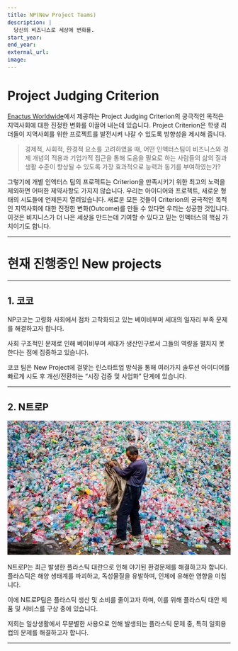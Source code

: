 ```yaml
---
title: NP(New Project Teams)
description: |
  당신의 비즈니스로 세상에 변화를.
start_year:
end_year:
external_url:
image:
---
```

# Project Judging Criterion
[Enactus Worldwide](http://enactus.org)에서 제공하는 Project Judging Criterion의 궁극적인 목적은 지역사회에 대한 진정한 변화를 이끌어 내는데 있습니다.
Project Criterion은 학생 리더들이 지역사회를 위한 프로젝트를 발전시켜 나갈 수 있도록 방향성을 제시해 줍니다.

> 경제적, 사회적, 환경적 요소를 고려하였을 때,
> 어떤 인액터스팀이 비즈니스와 경제 개념의 적용과 기업가적 접근을 통해
> 도움을 필요로 하는 사람들의 삶의 질과 생활 수준이 향상될 수 있도록
> 가장 효과적으로 능력과 동기를 부여하였는가?

그렇기에 개별 인액터스 팀의 프로젝트는 Criterion을 만족시키기 위한 최고의 노력을 제외하면 어떠한 제약사항도 가지지 않습니다. 우리는 아이디어와 프로젝트, 새로운 형태의 시도들에 언제든지 열려있습니다. 새로운 모든 것들이 Criterion의 궁극적인 목적인 지역사회에 대한 진정한 변화(Outcome)를 만들 수 있다면 우리는 성공한 것입니다.
이것은 비지니스가 더 나은 세상을 만드는데 기여할 수 있다고 믿는 인액터스의 핵심 가치이기도 합니다.

*****
# 현재 진행중인 New projects
*****
## 1. 코코
NP코코는 고령화 사회에서 점차 고착화되고 있는 베이비부머 세대의 일자리 부족 문제를 해결하고자 합니다.

사회 구조적인 문제로 인해 베이비부머 세대가 생산인구로서 그들의 역량을 펼치지 못 한다는 점에 집중하고 있습니다.

코코 팀은 New Project에 걸맞는 린스타트업 방식을 통해 여러가지 솔루션 아이디어를 빠르게 시도 후 개선/전환하는 “시장 검증 및 사업화” 단계에 있습니다.

*****

## 2. N트로P

![](/images/projects/NtroP.jpg)

N트로P는 최근 발생한 플라스틱 대란으로 인해 야기된 환경문제를 해결하고자 합니다.
플라스틱은 해양 생태계를 파괴하고, 독성물질을 유발하며, 인체에 유해한 영향을 미칩니다.

이에 N트로P팀은 플라스틱 생산 및 소비를 줄이고자 하며, 이를 위해 플라스틱 대안 제품 및 서비스를 구상 중에 있습니다.

저희는 일상생활에서 무분별한 사용으로 인해 발생되는 플라스틱 문제 중, 특히 일회용 컵의 문제를 해결하고자 합니다.

*****
